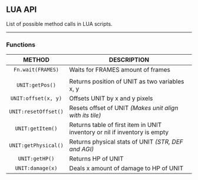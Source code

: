 ## LUA API
List of possible method calls in LUA scripts.

***

### Functions

 | METHOD | DESCRIPTION |
 | :----: | ----------- |
 | `Fn.wait(FRAMES)` | Waits for FRAMES amount of frames |
 | | |
 | `UNIT:getPos()` | Returns position of UNIT as two variables x, y |
 | `UNIT:offset(x, y)` | Offsets UNIT by x and y pixels |
 | `UNIT:resetOffset()` | Resets offset of UNIT *(Makes unit align with its tile)* |
 | `UNIT:getItem()` | Returns table of first item in UNIT inventory or nil if inventory is empty |
 | `UNIT:getPhysical()` | Returns physical stats of UNIT *(STR, DEF and AGI)* |
 | `UNIT:getHP()` | Returns HP of UNIT  |
 | `UNIT:damage(x)` | Deals x amount of damage to HP of UNIT |
